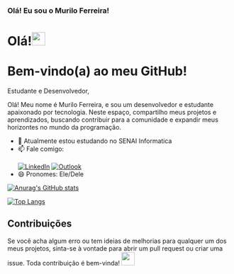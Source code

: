 ### Olá! Eu sou o Murilo Ferreira!
<h1 align="left">Olá!<img src="https://raw.githubusercontent.com/kaueMarques/kaueMarques/master/hi.gif" height="30px"><br><br>Bem-vindo(a) ao meu GitHub!</h1>

Estudante e Desenvolvedor, 

Olá! Meu nome é Murilo Ferreira, e sou um desenvolvedor e estudante apaixonado por tecnologia. Neste espaço, compartilho meus projetos e aprendizados, buscando contribuir para a comunidade e expandir meus horizontes no mundo da programação.

- 🔭 Atualmente estou estudando no SENAI Informatica
- 📫 Fale comigo:
<br><br>[![LinkedIn](https://img.shields.io/badge/linkedin-%230077B5.svg?style=for-the-badge&logo=linkedin&logoColor=white)](https://www.linkedin.com/in/muriloferreiralopes/)
[![Outlook](https://img.shields.io/badge/Microsoft_Outlook-0078D4?style=for-the-badge&logo=microsoft-outlook&logoColor=white)](mailto:murilo.lopes5@fatec.sp.gov.br)
- 😄 Pronomes: Ele/Dele

[![Anurag's GitHub stats](https://github-readme-stats.vercel.app/api?username=Murilo-Ferreira-Lopes&count_private=true&show_icons=true&theme=transparent&locale=pt-br)](https://github.com/Murilo-Ferreira-Lopes/github-readme-stats)

[![Top Langs](https://github-readme-stats.vercel.app/api/top-langs/?username=Murilo-Ferreira-Lopes&langs_count=10&layout=compact&theme=transparent&locale=pt-br&hide_progress=true)](https://github.com/Murilo-Ferreira-Lopes/github-readme-stats)

<h2>Contribuições</h2>
 Se você acha algum erro ou tem ideias de melhorias para qualquer um dos meus projetos, sinta-se à vontade para abrir um pull request ou criar uma issue. Toda contribuição é bem-vinda! 
  <img src="https://github.com/Murilo-Ferreira-Lopes/Murilo-Ferreira-Lopes/assets/67995781/0c0427a4-b24a-4a91-869b-c3d31c3e99b4)" height="30px">
<!--
**Murilo-Ferreira-Lopes/Murilo-Ferreira-Lopes** is a ✨ _special_ ✨ repository because its `README.md` (this file) appears on your GitHub profile.

Here are some ideas to get you started:

- 🔭 Atualmente estou estudando no SENAI Informatica
- 🌱 Estou Aprendendo a utilizar novas linguagens
- 😄 Pronomes: ele/dele
-->
